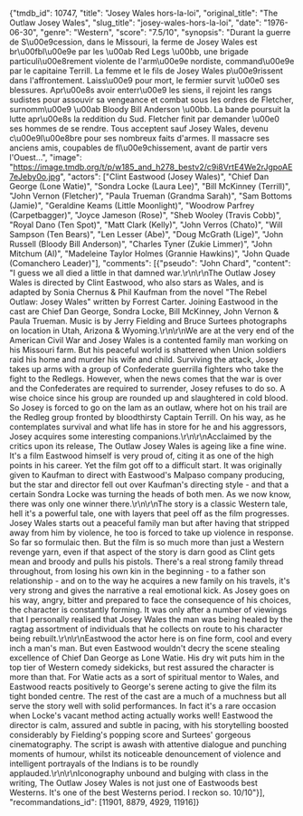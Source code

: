 {"tmdb_id": 10747, "title": "Josey Wales hors-la-loi", "original_title": "The Outlaw Josey Wales", "slug_title": "josey-wales-hors-la-loi", "date": "1976-06-30", "genre": "Western", "score": "7.5/10", "synopsis": "Durant la guerre de S\u00e9cession, dans le Missouri, la ferme de Josey Wales est br\u00fbl\u00e9e par les \u00ab Red Legs \u00bb, une brigade particuli\u00e8rement violente de l'arm\u00e9e nordiste, command\u00e9e par le capitaine Terrill. La femme et le fils de Josey Wales p\u00e9rissent dans l'affrontement. Laiss\u00e9 pour mort, le fermier survit \u00e0 ses blessures. Apr\u00e8s avoir enterr\u00e9 les siens, il rejoint les rangs sudistes pour assouvir sa vengeance et combat sous les ordres de Fletcher, surnomm\u00e9 \u00ab Bloody Bill Anderson \u00bb. La bande poursuit la lutte apr\u00e8s la reddition du Sud. Fletcher finit par demander \u00e0 ses hommes de se rendre. Tous acceptent sauf Josey Wales, devenu c\u00e9l\u00e8bre pour ses nombreux faits d'armes. Il massacre ses anciens amis, coupables de fl\u00e9chissement, avant de partir vers l'Ouest...", "image": "https://image.tmdb.org/t/p/w185_and_h278_bestv2/c9i8VrtE4We2rJgpoAE7eJeby0o.jpg", "actors": ["Clint Eastwood (Josey Wales)", "Chief Dan George (Lone Watie)", "Sondra Locke (Laura Lee)", "Bill McKinney (Terrill)", "John Vernon (Fletcher)", "Paula Trueman (Grandma Sarah)", "Sam Bottoms (Jamie)", "Geraldine Keams (Little Moonlight)", "Woodrow Parfrey (Carpetbagger)", "Joyce Jameson (Rose)", "Sheb Wooley (Travis Cobb)", "Royal Dano (Ten Spot)", "Matt Clark (Kelly)", "John Verros (Chato)", "Will Sampson (Ten Bears)", "Len Lesser (Abe)", "Doug McGrath (Lige)", "John Russell (Bloody Bill Anderson)", "Charles Tyner (Zukie Limmer)", "John Mitchum (Al)", "Madeleine Taylor Holmes (Grannie Hawkins)", "John Quade (Comanchero Leader)"], "comments": [{"pseudo": "John Chard", "content": "I guess we all died a little in that damned war.\r\n\r\nThe Outlaw Josey Wales is directed by Clint Eastwood, who also stars as Wales, and is adapted by Sonia Chernus & Phil Kaufman from the novel \"The Rebel Outlaw: Josey Wales\" written by Forrest Carter. Joining Eastwood in the cast are Chief Dan George, Sondra Locke, Bill McKinney, John Vernon & Paula Trueman. Music is by Jerry Fielding and Bruce Surtees photographs on location in Utah, Arizona & Wyoming.\r\n\r\nWe are at the very end of the American Civil War and Josey Wales is a contented family man working on his Missouri farm. But his peaceful world is shattered when Union soldiers raid his home and murder his wife and child. Surviving the attack, Josey takes up arms with a group of Confederate guerrilla fighters who take the fight to the Redlegs. However, when the news comes that the war is over and the Confederates are required to surrender, Josey refuses to do so. A wise choice since his group are rounded up and slaughtered in cold blood. So Josey is forced to go on the lam as an outlaw, where hot on his trail are the Redleg group fronted by bloodthirsty Captain Terrill. On his way, as he contemplates survival and what life has in store for he and his aggressors, Josey acquires some interesting companions.\r\n\r\nAcclaimed by the critics upon its release, The Outlaw Josey Wales is ageing like a fine wine. It's a film Eastwood himself is very proud of, citing it as one of the high points in his career. Yet the film got off to a difficult start. It was originally given to Kaufman to direct with Eastwood's Malpaso company producing, but the star and director fell out over Kaufman's directing style - and that a certain Sondra Locke was turning the heads of both men. As we now know, there was only one winner there.\r\n\r\nThe story is a classic Western tale, hell it's a powerful tale, one with layers that peel off as the film progresses. Josey Wales starts out a peaceful family man but after having that stripped away from him by violence, he too is forced to take up violence in response. So far so formulaic then. But the film is so much more than just a Western revenge yarn, even if that aspect of the story is darn good as Clint gets mean and broody and pulls his pistols. There's a real strong family thread throughout, from losing his own kin in the beginning - to a father son relationship - and on to the way he acquires a new family on his travels, it's very strong and gives the narrative a real emotional kick. As Josey goes on his way, angry, bitter and prepared to face the consequence of his choices, the character is constantly forming. It was only after a number of viewings that I personally realised that Josey Wales the man was being healed by the ragtag assortment of individuals that he collects on route to his character being rebuilt.\r\n\r\nEastwood the actor here is on fine form, cool and every inch a man's man. But even Eastwood wouldn't decry the scene stealing excellence of Chief Dan George as Lone Watie. His dry wit puts him in the top tier of Western comedy sidekicks, but rest assured the character is more than that. For Watie acts as a sort of spiritual mentor to Wales, and Eastwood reacts positively to George's serene acting to give the film its tight bonded centre. The rest of the cast are a much of a muchness but all serve the story well with solid performances. In fact it's a rare occasion when Locke's vacant method acting actually works well! Eastwood the director is calm, assured and subtle in pacing, with his storytelling boosted considerably by Fielding's popping score and Surtees' gorgeous cinematography. The script is awash with attentive dialogue and punching moments of humour, whilst its noticeable denouncement of violence and intelligent portrayals of the Indians is to be roundly applauded.\r\n\r\nIconography unbound and bulging with class in the writing, The Outlaw Josey Wales is not just one of Eastwoods best Westerns. It's one of the best Westerns period. I reckon so. 10/10"}], "recommandations_id": [11901, 8879, 4929, 11916]}